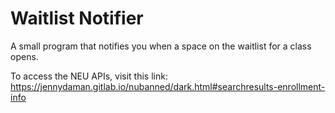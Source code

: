 # Waitlist Notifier
 A small program that notifies you when a space on the waitlist for a class opens.

To access the NEU APIs, visit this link: https://jennydaman.gitlab.io/nubanned/dark.html#searchresults-enrollment-info

